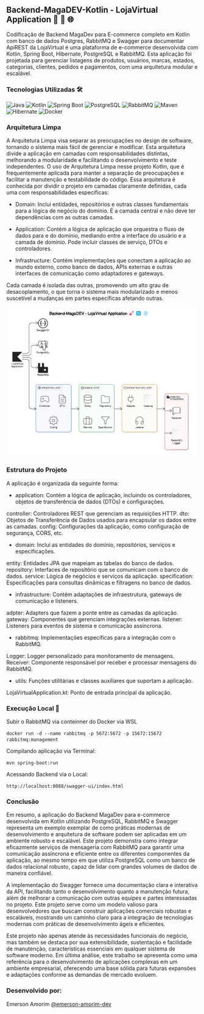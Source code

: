 ## Backend-MagaDEV-Kotlin - LojaVirtual Application 🚀 🔄 🌐
Codificação de Backend MagaDev para E-commerce completo em Kotlin com banco de dados Postgres, RabbitMQ e Swagger para documentar ApiREST da
LojaVirtual é uma plataforma de e-commerce desenvolvida com Kotlin, Spring Boot, Hibernate, PostgreSQL 
e RabbitMQ. Esta aplicação foi projetada para gerenciar listagens de produtos, usuários, marcas, estados, categorias, clientes, pedidos e 
pagamentos, com uma arquitetura modular e escalável.

### Tecnologias Utilizadas 🛠️
![Java](https://img.shields.io/badge/-Java-F89820?style=for-the-badge&logo=java&logoColor=white)
![Kotlin](https://img.shields.io/badge/-Kotlin-7F52FF?style=for-the-badge&logo=kotlin&logoColor=white)
![Spring Boot](https://img.shields.io/badge/-Spring%20Boot-6DB33F?style=for-the-badge&logo=spring-boot&logoColor=white)
![PostgreSQL](https://img.shields.io/badge/-PostgreSQL-4169E1?style=for-the-badge&logo=postgresql&logoColor=white)
![RabbitMQ](https://img.shields.io/badge/-RabbitMQ-FF6600?style=for-the-badge&logo=rabbitmq&logoColor=white)
![Maven](https://img.shields.io/badge/-Maven-C71A36?style=for-the-badge&logo=apache-maven&logoColor=white)
![Hibernate](https://img.shields.io/badge/-Hibernate-59666C?style=for-the-badge&logo=hibernate&logoColor=white)
![Docker](https://img.shields.io/badge/-Docker-2496ED?style=for-the-badge&logo=docker&logoColor=white)

### Arquitetura Limpa
A Arquitetura Limpa visa separar as preocupações no design de software, tornando o sistema mais fácil de gerenciar e modificar. Esta arquitetura divide a aplicação em camadas com responsabilidades distintas, melhorando a modularidade e facilitando o desenvolvimento e teste independentes.
O uso de Arquitetura Limpa nesse projeto Kotlin, que é frequentemente aplicada para manter a separação de preocupações e facilitar a manutenção e testabilidade do código. Essa arquitetura é conhecida por dividir o projeto em camadas claramente definidas, cada uma com responsabilidades específicas:

- Domain: Inclui entidades, repositórios e outras classes fundamentais para a lógica de negócio do domínio. É a camada central e não deve ter dependências com as outras camadas.

- Application: Contém a lógica de aplicação que orquestra o fluxo de dados para e do domínio, mediando entre a interface do usuário e a camada de domínio. Pode incluir classes de serviço, DTOs e controladores.

- Infrastructure: Contém implementações que conectam a aplicação ao mundo externo, como banco de dados, APIs externas e outras interfaces de comunicação como adaptadores e gateways.

Cada camada é isolada das outras, promovendo um alto grau de desacoplamento, o que torna o sistema mais modularizado e menos suscetível a mudanças em partes específicas afetando outras.


![](https://raw.githubusercontent.com/emersonamorim-dev/Backend-MagaDEV-Clean-Arch-Kotlin/main/Backend-MagaDEV-2024-08-07%20175116.png)

### Estrutura do Projeto
A aplicação é organizada da seguinte forma:

- application: Contém a lógica de aplicação, incluindo os controladores, objetos de transferência de dados (DTOs) e configurações.

controller: Controladores REST que gerenciam as requisições HTTP.
dto: Objetos de Transferência de Dados usados para encapsular os dados entre as camadas.
config: Configurações da aplicação, como configuração de segurança, CORS, etc.

- domain: Inclui as entidades do domínio, repositórios, serviços e especificações.

entity: Entidades JPA que mapeiam as tabelas do banco de dados.
repository: Interfaces de repositório que se comunicam com o banco de dados.
service: Lógica de negócios e serviços da aplicação.
specification: Especificações para consultas dinâmicas e filtragens no banco de dados.

- infrastructure: Contém adaptações de infraestrutura, gateways de comunicação e listeners.

adpter: Adapters que fazem a ponte entre as camadas da aplicação.
gateway: Componentes que gerenciam integrações externas.
listener: Listeners para eventos de sistema e comunicação assíncrona.

- rabbitmq: Implementações específicas para a integração com o RabbitMQ.

Logger: Logger personalizado para monitoramento de mensagens.
Receiver: Componente responsável por receber e processar mensagens do RabbitMQ.

- utils: Funções utilitárias e classes auxiliares que suportam a aplicação.

LojaVirtualApplication.kt: Ponto de entrada principal da aplicação.

### Execução Local 🚀

Subir o RabbitMQ via conteinner do Docker via WSL

```
docker run -d --name rabbitmq -p 5672:5672 -p 15672:15672 rabbitmq:management
```

Compilando aplicação via Terminal:
```
mvn spring-boot:run

```
Acessando Backend via o Local:

``` 
http://localhost:8088/swagger-ui/index.html
```


### Conclusão

Em resumo, a aplicação do Backend MagaDev para e-commerce desenvolvida em Kotlin utilizando PostgreSQL, RabbitMQ e Swagger representa um exemplo exemplar de como práticas modernas de desenvolvimento e arquitetura de software podem ser aplicadas em um ambiente robusto e escalável. Este projeto demonstra como integrar eficazmente serviços de mensageria com RabbitMQ para garantir uma comunicação assíncrona e eficiente entre os diferentes componentes da aplicação, ao mesmo tempo em que utiliza PostgreSQL como um banco de dados relacional robusto, capaz de lidar com grandes volumes de dados de maneira confiável.

A implementação do Swagger fornece uma documentação clara e interativa da API, facilitando tanto o desenvolvimento quanto a manutenção futura, além de melhorar a comunicação com outras equipes e partes interessadas no projeto. Este projeto serve como um modelo valioso para desenvolvedores que buscam construir aplicações comerciais robustas e escaláveis, mostrando um caminho claro para a integração de tecnologias modernas com práticas de desenvolvimento ágeis e eficientes.

Este projeto não apenas atende às necessidades funcionais do negócio, mas também se destaca por sua extensibilidade, sustentação e facilidade de manutenção, características essenciais em qualquer sistema de software moderno. Em última análise, este trabalho se apresenta como uma referência para o desenvolvimento de aplicações complexas em um ambiente empresarial, oferecendo uma base sólida para futuras expansões e adaptações conforme as demandas de mercado evoluem.

### Desenvolvido por:
Emerson Amorim [@emerson-amorim-dev](https://www.linkedin.com/in/emerson-amorim-dev/)

